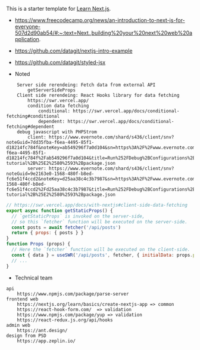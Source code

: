 This is a starter template for [Learn Next.js](https://nextjs.org/learn).
- https://www.freecodecamp.org/news/an-introduction-to-next-js-for-everyone-507d2d90ab54/#:~:text=Next.,building%20your%20next%20web%20application.
- https://github.com/datagit/nextjs-intro-example
- https://github.com/datagit/styled-jsx


- Noted
```
    Server side rerendeing: Fetch data from external API
        getServerSideProps
    Client side rerendeing: React Hooks library for data fetching
        https://swr.vercel.app/
        condition data fetching
            conditional: https://swr.vercel.app/docs/conditional-fetching#conditional
            dependent: https://swr.vercel.app/docs/conditional-fetching#dependent
    debug javascript with PHPStrom
        client: https://www.evernote.com/shard/s436/client/snv?noteGuid=7dd35fba-f6ea-4495-85f1-d18214fc784f&noteKey=ab549296f7a0d104&sn=https%3A%2F%2Fwww.evernote.com%2Fshard%2Fs436%2Fsh%2F7dd35fba-f6ea-4495-85f1-d18214fc784f%2Fab549296f7a0d104&title=Run%252FDebug%2BConfigurations%2Band%2Bnextjs-tutorial%2B%25E2%2580%2593%2Bpackage.json
        server: https://www.evernote.com/shard/s436/client/snv?noteGuid=9e2163e0-1568-480f-b8ed-fc6e51f4ccd2&noteKey=d25aa38c4c3b7987&sn=https%3A%2F%2Fwww.evernote.com%2Fshard%2Fs436%2Fsh%2F9e2163e0-1568-480f-b8ed-fc6e51f4ccd2%2Fd25aa38c4c3b7987&title=Run%252FDebug%2BConfigurations%2Band%2Bnextjs-tutorial%2B%25E2%2580%2593%2Bpackage.json
```
```js 
// https://swr.vercel.app/docs/with-nextjs#client-side-data-fetching
export async function getStaticProps() {
  // `getStaticProps` is invoked on the server-side,
  // so this `fetcher` function will be executed on the server-side.
  const posts = await fetcher('/api/posts')
  return { props: { posts } }
}
function Props (props) {
  // Here the `fetcher` function will be executed on the client-side.
  const { data } = useSWR('/api/posts', fetcher, { initialData: props.posts })
  // ...
}
```

- Technical team
```
api
	https://www.npmjs.com/package/parse-server
frontend web
	https://nextjs.org/learn/basics/create-nextjs-app => common
	https://react-hook-form.com/  => validation
	https://www.npmjs.com/package/yup => validation
	https://react-redux.js.org/api/hooks
admin web
	https://ant.design/
design from PSD
	https://app.zeplin.io/
```
